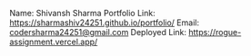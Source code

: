 Name: Shivansh Sharma
Portfolio Link: https://sharmashiv24251.github.io/portfolio/
Email: codersharma24251@gmail.com
Deployed Link: https://rogue-assignment.vercel.app/

